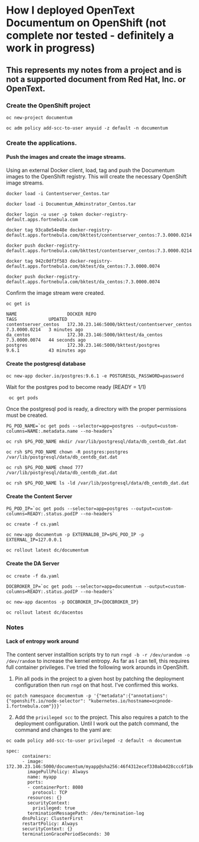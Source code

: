 # How I deployed OpenText Documentum on OpenShift (not complete nor tested - definitely a work in progress)
## This represents my notes from a project and is not a supported document from Red Hat, Inc. or OpenText.
### Create the OpenShift project
```
oc new-project documentum

oc adm policy add-scc-to-user anyuid -z default -n documentum
```
### Create the applications.

#### Push the images and create the image streams.

Using an external Docker client, load, tag and push the Documentum images
to the OpenShift registry. This will create the necessary OpenShift image streams.

```docker load -i Contentserver_Centos.tar```

```docker load -i Documentum_Adminstrator_Centos.tar```

```docker login -u user -p token docker-registry-default.apps.fortnebula.com```

```docker tag 93ca8e54e48e docker-registry-default.apps.fortnebula.com/bkttest/contentserver_centos:7.3.0000.0214```

```docker push docker-registry-default.apps.fortnebula.com/bkttest/contentserver_centos:7.3.0000.0214```

```docker tag 942c0df3f583 docker-registry-default.apps.fortnebula.com/bktest/da_centos:7.3.0000.0074```

```docker push docker-registry-default.apps.fortnebula.com/bktest/da_centos:7.3.0000.0074```

Confirm the image stream were created.

```oc get is```
```
NAME                   DOCKER REPO                                       TAGS            UPDATED
contentserver_centos   172.30.23.146:5000/bkttest/contentserver_centos   7.3.0000.0214   3 minutes ago
da_centos              172.30.23.146:5000/bkttest/da_centos              7.3.0000.0074   44 seconds ago
postgres               172.30.23.146:5000/bkttest/postgres               9.6.1           43 minutes ago
```

#### Create the postgresql database

```oc new-app docker.io/postgres:9.6.1 -e POSTGRESQL_PASSWORD=password```

Wait for the postgres pod to become ready (READY = 1/1)

``` oc get pods```

Once the postgresql pod is ready, a directory with the proper permissions must be created.

```
PG_POD_NAME=`oc get pods --selector=app=postgres --output=custom-columns=NAME:.metadata.name --no-headers`
```

```oc rsh $PG_POD_NAME mkdir /var/lib/postgresql/data/db_centdb_dat.dat```

```oc rsh $PG_POD_NAME chown -R postgres:postgres /var/lib/postgresql/data/db_centdb_dat.dat```

```oc rsh $PG_POD_NAME chmod 777 /var/lib/postgresql/data/db_centdb_dat.dat```

```oc rsh $PG_POD_NAME ls -ld /var/lib/postgresql/data/db_centdb_dat.dat```

#### Create the Content Server

```
PG_POD_IP=`oc get pods --selector=app=postgres --output=custom-columns=READY:.status.podIP --no-headers`
```
```oc create -f cs.yaml```

```oc new-app documentum -p EXTERNALDB_IP=$PG_POD_IP -p EXTERNAL_IP=127.0.0.1```

```oc rollout latest dc/documentum```

#### Create the DA Server

```oc create -f da.yaml```
```
DOCBROKER_IP=`oc get pods --selector=app=documentum --output=custom-columns=READY:.status.podIP --no-headers`
```

```oc new-app dacentos -p DOCBROKER_IP={DOCBROKER_IP}```

```oc rollout latest dc/dacentos```

### Notes

#### Lack of entropy work around

The content server installtion scripts try to run ```rngd -b -r /dev/urandom -o /dev/random``` to increase the kernel entropy. As far as I
can tell, this requires full container privileges. I've tried the
following work arounds in OpenShift.

1) Pin all pods in the project to a given host by patching the 
deployment configuration then run ```rngd``` on that host. I've confirmed this works.

```
oc patch namespace documentum -p '{"metadata":{"annotations":{"openshift.io/node-selector": "kubernetes.io/hostname=ocpnode-1.fortnebula.com"}}}'
```

2) Add the ```privileged scc``` to the project. This also requires a patch to the deployment configuration. Until I work out the patch
command, the command and changes to the yaml are:

```oc oadm policy add-scc-to-user privileged -z default -n documentum```
```
spec:
      containers:
      - image: 172.30.23.146:5000/documentum/myapp@sha256:46f4312ecef330ab4d28ccc6f18e5f72318349148da15f4dccc61f84f34f0723
        imagePullPolicy: Always
        name: myapp
        ports:
        - containerPort: 8080
          protocol: TCP
        resources: {}
        securityContext:
          privileged: true
        terminationMessagePath: /dev/termination-log
      dnsPolicy: ClusterFirst
      restartPolicy: Always
      securityContext: {}
      terminationGracePeriodSeconds: 30
```

